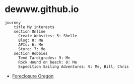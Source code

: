 # dewww.github.io

```mermaid
journey
    title My interests
    section Online
      Create Websites: 5: Shelle
      Blog: 8: Me
      APIs: 6: Me
      Store: 7: Me
    section Hobbies
      Tend Tardigrades: 9: Me
      Rock Hound on beach: 8: Me
      Expedition Sailing Adventures: 9: Me, Bill, Chris
```

- [Foreclosure Oregon](./foreclosure/Oregon.md)
